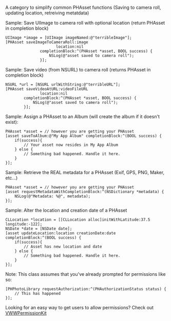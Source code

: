 A category to simplify common PHAsset functions (Saving to camera roll, updating location, retreiving metatdata)

Sample: Save UIImage to camera roll with optional location (return PHAsset in completion block)
```
UIImage *image = [UIImage imageNamed:@"terribleImage"];
[PHAsset saveImageToCameraRoll:image 
                      location:nil 
               completionBlock:^(PHAsset *asset, BOOL success) {
                   NSLog(@"asset saved to camera roll");
               }];
```

Sample: Save video (from NSURL) to camera roll (returns PHAsset in completion block)
```
NSURL *url = [NSURL urlWithString:@"terribleURL"];
[PHAsset saveVideoAtURL:videoFileURL 
               location:nil 
        completionBlock:^(PHAsset *asset, BOOL success) {
            NSLog(@"asset saved to camera roll");
        }];
```


Sample: Assign a PHAsset to an Album (will create the album if it doesn't exist):
```
PHAsset *asset = // however you are getting your PHAsset
[asset saveToAlbum:@"My App Album" completionBlock:^(BOOL success) {
    if(success){
        // Your asset now resides in My App Album
    } else {
        // Something bad happened. Handle it here.
    }
}];
```

Sample: Retrieve the REAL metadata for a PHAsset (Exif, GPS, PNG, Maker, etc...)
```
PHAsset *asset = // however you are getting your PHAsset
[asset requestMetadataWithCompletionBlock:^(NSDictionary *metadata) {
    NSLog(@"Metadata: %@", metadata);
}];
```

Sample: Alter the location and creation date of a PHAsset

```
CLLocation *location = [[CLLocation alloc]initWithLatitude:37.5 longitude:-122];
NSDate *date = [NSDate date];
[asset updateLocation:location creationDate:date completionBlock:^(BOOL success) {
    if(success){
        // Asset has new location and date
    } else {
        // Something bad happened. Handle it here.
    }
}];
```

Note: This class assumes that you've already prompted for permissions like so:
```
[PHPhotoLibrary requestAuthorization:^(PHAuthorizationStatus status) {
    // This has happened
}];
```

Looking for an easy way to get users to allow permissions? Check out [VWWPermissionKit](https://github.com/zakkhoyt/VWWPermissionKit)

